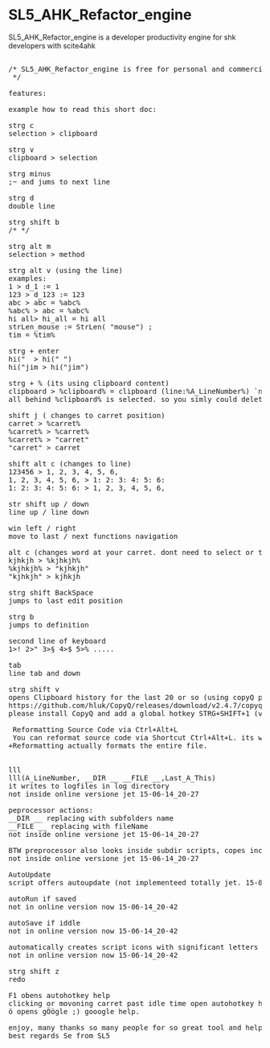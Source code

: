 # SL5_AHK_Refactor_engine
SL5_AHK_Refactor_engine is a developer productivity engine for shk developers with scite4ahk

<pre>

/* SL5_AHK_Refactor_engine is free for personal and commercial use.
 */

features:

example how to read this short doc:

strg c
selection > clipboard

strg v
clipboard > selection

strg minus
;~ and jums to next line

strg d 
double line

strg shift b 
/* */

strg alt m
selection > method

strg alt v (using the line)
examples:
1 > d_1 := 1
123 > d_123 := 123
abc > abc = %abc%
%abc% > abc = %abc%
hi all> hi_all = hi all
strLen_mouse := StrLen( "mouse") ;
tim = %tim%

strg + enter
hi("  > hi(" ") 
hi("jim > hi("jim") 

strg + % (its using clipboard content)
clipboard > %clipboard% = clipboard (line:%A_LineNumber%) `n 
all behind %clipboard% is selected. so you simly could delete it.

shift j ( changes to carret position)
carret > %carret% 
%carret% > %carret% 
%carret% > "carret" 
"carret" > carret 

shift alt c (changes to line)
123456 > 1, 2, 3, 4, 5, 6, 
1, 2, 3, 4, 5, 6, > 1: 2: 3: 4: 5: 6:
1: 2: 3: 4: 5: 6: > 1, 2, 3, 4, 5, 6,

str shift up / down
line up / line down

win left / right
move to last / next functions navigation

alt c (changes word at your carret. dont need to select or to copy. )
kjhkjh > %kjhkjh% 
%kjhkjh% > "kjhkjh"
"kjhkjh" > kjhkjh 

strg shift BackSpace
jumps to last edit position

strg b
jumps to definition

second line of keyboard
1>! 2>" 3>§ 4>$ 5>% .....

tab
line tab and down

strg shift v
opens Clipboard history for the last 20 or so (using copyQ portable version)
https://github.com/hluk/CopyQ/releases/download/v2.4.7/copyq-windows-2.4.7.zip
please install CopyQ and add a global hotkey STRG+SHIFT+1 (v is not possible there - or?)

 Reformatting Source Code via Ctrl+Alt+L
 You can reformat source code via Shortcut Ctrl+Alt+L. its will lay out spacing, indents etc. 
+Reformatting actually formats the entire file.


lll
lll(A_LineNumber, __DIR __ __FILE __,Last_A_This)
it writes to logfiles in log directory
not inside online versione jet 15-06-14_20-27

peprocessor actions:
__DIR __ replacing with subfolders name
__FILE __ replacing with fileName 
not inside online versione jet 15-06-14_20-27

BTW preprocessor also looks inside subdir scripts, copes includes inside and corrects includes path... and much more.
not inside online versione jet 15-06-14_20-27

AutoUpdate
script offers autoupdate (not implementeed totally jet. 15-06-14_20-27)

autoRun if saved
not in online version now 15-06-14_20-42

autoSave if iddle
not in online version now 15-06-14_20-42

automatically creates script icons with significant letters of the script
not in online version now 15-06-14_20-42

strg shift z
redo 

F1 obens autohotkey help
clicking or movoning carret past idle time open autohotkey help
ö opens gÖögle ;) gooogle help.

enjoy, many thanks so many people for so great tool and help. thanks for help, bug reports and much more :)
best regards Se from SL5
